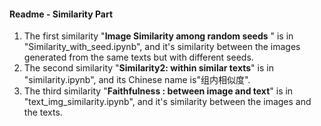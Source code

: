 #### Readme - Similarity Part

1. The first similarity "**Image Similarity among random seeds** " is in "Similarity_with_seed.ipynb", and it's similarity between the images generated from the same texts but with different seeds.
2. The second similarity "**Similarity2: within similar texts**" is in "similarity.ipynb", and its Chinese name is"组内相似度".
3. The third similarity "**Faithfulness : between image and text**" is in "text_img_similarity.ipynb", and it's similarity between  the images and the texts.